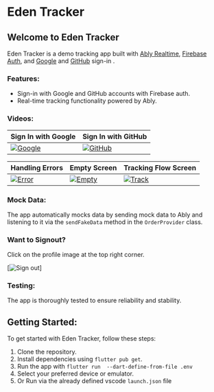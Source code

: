 # Eden Tracker

## Welcome to Eden Tracker

Eden Tracker is a demo tracking app built with [Ably Realtime](https://ably.com/), [Firebase Auth](https://pub.dev/packages/firebase_auth), and [Google](https://pub.dev/packages/google_sign_in) and [GitHub](https://github.com/Becca-Saka/github_signin_aksoyhlc) sign-in .

### Features:

- Sign-in with Google and GitHub accounts with Firebase auth.
- Real-time tracking functionality powered by Ably.

### Videos:
| Sign In with Google |Sign In with GitHub |
| - | - |
| [![Google](https://github.com/)](link_to_video) |[![GitHub](https://github.com/)](link_to_video) |

| Handling Errors | Empty Screen | Tracking Flow Screen|
| - | - |  - |
| [![Error](https://github.com/)](link_to_video) |[![Empty](https://github.com/)](link_to_video) |[![Track](https://github.com/)](link_to_video) |

### Mock Data:

The app automatically mocks data by sending mock data to Ably and listening to it via the `sendFakeData` method in the `OrderProvider` class.

### Want to Signout?
Click on the profile image at the top right corner.

[![Sign out](link_to_video)]
  
### Testing:

The app is thoroughly tested to ensure reliability and stability.

## Getting Started:

To get started with Eden Tracker, follow these steps:

1. Clone the repository.
2. Install dependencies using `flutter pub get`.
3. Run the app with `flutter run  --dart-define-from-file .env`
4. Select your preferred device or emulator.
5. Or Run via the already defined vscode `launch.json` file


